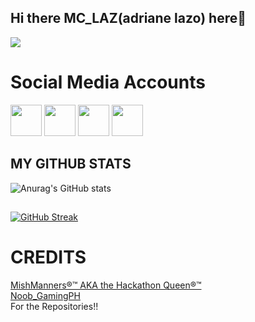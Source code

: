 ## Hi there MC_LAZ(adriane lazo) here👋

<img src="https://media.giphy.com/media/v1.Y2lkPTc5MGI3NjExeHF6NWY5OG90M2E5dW45MXp1ZnViNnlsY29xd3p3Zm5yMTNkaWVtOCZlcD12MV9naWZzX3NlYXJjaCZjdD1n/UdDypeNWLse5GigvAY/giphy.gif?raw=true">


# Social Media Accounts
<a href="https://web.facebook.com/Mclaz22/" target="blank" ><img src="https://i.pinimg.com/736x/04/7d/60/047d603f517f98cd681da68bbd87ee85.jpg?raw=true" height="50" widht="50"></a>
<a href="https://www.instagram.com/lazo_adriane?igsh=MWJvbWtxY21rZGM4Nw==" target="blank" ><img src="https://i.pinimg.com/736x/58/a2/be/58a2bec02ecb40d12e507e2a212c46c6.jpg?raw=true" height="50" widht="50"></a>
<a href="https://www.tiktok.com/@chielobias21?_t=ZS-8zyf78Xw9I7&_r=1" target="blank" ><img src="	https://i.pinimg.com/736x/4b/ee/0a/4bee0a9f477906eb86399c83945deb47.jpg?raw=true" height="50" widht="50"></a>
<a href="https://www.youtube.com/@MC_LAZ15?_t=ZS-8zyf78Xw9I7&_r=1" target="blank" ><img src="https://i.pinimg.com/564x/e8/c9/82/e8c9828387de2a83e5469a95bc6d8574.jpg?raw=true" height="50" widht="50"></a>
## MY GITHUB STATS

![Anurag's GitHub stats](https://github-readme-stats.vercel.app/api?username=rucielmaeobias21&show_icons=true&theme=radical)

##
[![GitHub Streak](https://github-readme-streak-stats.herokuapp.com?user=rucielmaeobias21&theme=radical)](https://git.io/streak-stats)

# CREDITS
<a href="https://github.com/mishmanners"> MishManners®™ AKA the Hackathon Queen®™</a> <br>
<a href="https://github.com/noobgamingph"> Noob_GamingPH </a>  <br>
For the Repositories!!
